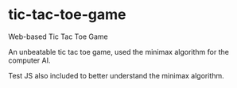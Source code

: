 # tic-tac-toe-game
Web-based Tic Tac Toe Game

An unbeatable tic tac toe game, used the minimax algorithm for the computer AI.

Test JS also included to better understand the minimax algorithm.
